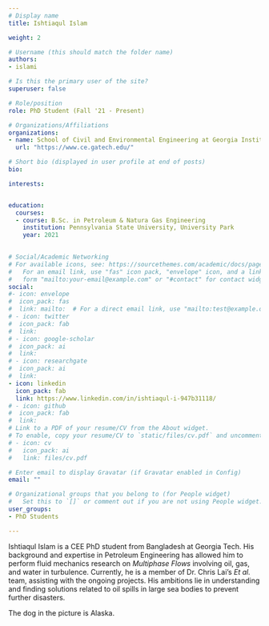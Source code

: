```yaml
---
# Display name
title: Ishtiaqul Islam

weight: 2

# Username (this should match the folder name)
authors:
- islami

# Is this the primary user of the site?
superuser: false

# Role/position
role: PhD Student (Fall '21 - Present)

# Organizations/Affiliations
organizations:
- name: School of Civil and Environmental Engineering at Georgia Institute of Technology
  url: "https://www.ce.gatech.edu/"

# Short bio (displayed in user profile at end of posts)
bio: 

interests:


education:
  courses:
  - course: B.Sc. in Petroleum & Natura Gas Engineering
    institution: Pennsylvania State University, University Park
    year: 2021
 

# Social/Academic Networking
# For available icons, see: https://sourcethemes.com/academic/docs/page-builder/#icons
#   For an email link, use "fas" icon pack, "envelope" icon, and a link in the
#   form "mailto:your-email@example.com" or "#contact" for contact widget.
social:
#- icon: envelope
#  icon_pack: fas
#  link: mailto:  # For a direct email link, use "mailto:test@example.org".
# - icon: twitter
#  icon_pack: fab
#  link: 
# - icon: google-scholar
#  icon_pack: ai
#  link: 
# - icon: researchgate
#  icon_pack: ai
#  link: 
- icon: linkedin
  icon_pack: fab
  link: https://www.linkedin.com/in/ishtiaqul-i-947b31118/
# - icon: github
#  icon_pack: fab
#  link: 
# Link to a PDF of your resume/CV from the About widget.
# To enable, copy your resume/CV to `static/files/cv.pdf` and uncomment the lines below.
# - icon: cv
#   icon_pack: ai
#   link: files/cv.pdf

# Enter email to display Gravatar (if Gravatar enabled in Config)
email: ""

# Organizational groups that you belong to (for People widget)
#   Set this to `[]` or comment out if you are not using People widget.
user_groups: 
- PhD Students

---
```


Ishtiaqul Islam is a CEE PhD student from Bangladesh at Georgia Tech. His background and expertise in Petroleum Engineering has allowed him to perform fluid mechanics research on _Multiphase Flows_ involving oil, gas, and water in turbulence. Currently, he is a member of Dr. Chris Lai’s _Et al._ team, assisting with the ongoing projects. His ambitions lie in understanding and finding solutions related to oil spills in large sea bodies to prevent further disasters.


The dog in the picture is Alaska.